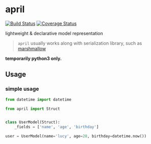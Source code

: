# april

[![Build Status](https://travis-ci.org/cosven/april.svg?branch=master)](https://travis-ci.org/cosven/april)
[![Coverage Status](https://coveralls.io/repos/github/cosven/april/badge.svg?branch=master)](https://coveralls.io/github/cosven/april?branch=master)

lightweight & declarative model representation

> `april` usually works along with serialization library, such as [marshmallow](http://marshmallow.readthedocs.io/en/latest/quickstart.html#deserializing-to-objects)

**temporarily python3 only.**

## Usage

### simple usage

```python
from datetime import datetime

from april import Struct


class UserModel(Struct):
    _fields = ['name', 'age', 'birthday']

user = UserModel(name='lucy', age=20, birthday=datetime.now())
```
